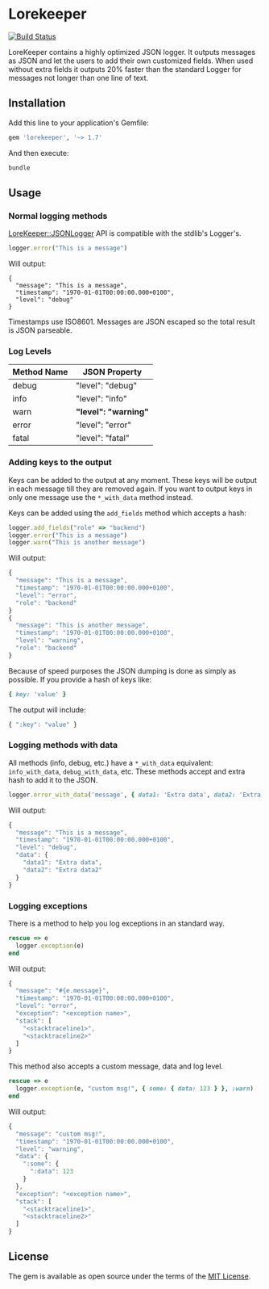 # Lorekeeper

[![Build Status](https://travis-ci.org/JordiPolo/lorekeeper.svg?branch=master)](https://travis-ci.org/JordiPolo/lorekeeper)

LoreKeeper contains a highly optimized JSON logger. It outputs messages as JSON and let the users to add their own customized fields.
When used without extra fields it outputs 20% faster than the standard Logger for messages not longer than one line of text.

## Installation

Add this line to your application's Gemfile:

```ruby
gem 'lorekeeper', '~> 1.7'
```

And then execute:

```sh
bundle
```


## Usage

### Normal logging methods

[LoreKeeper::JSONLogger](./lib/lorekeeper/json_logger.rb) API is compatible with the stdlib's Logger's.

```ruby
logger.error("This is a message")
```

Will output:
```
{
  "message": "This is a message",
  "timestamp": "1970-01-01T00:00:00.000+0100",
  "level": "debug"
}
```

Timestamps use ISO8601.
Messages are JSON escaped so the total result is JSON parseable.


### Log Levels

| Method Name | JSON Property          |
| ----------- | ---------------------- |
| debug       | "level": "debug"       |
| info        | "level": "info"        |
| warn        | **"level": "warning"** |
| error       | "level": "error"       |
| fatal       | "level": "fatal"       |


### Adding keys to the output

Keys can be added to the output at any moment.
These keys will be output in each message till they are removed again.
If you want to output keys in only one message use the `*_with_data` method instead.

Keys can be added using the `add_fields` method which accepts a hash:

```ruby
logger.add_fields("role" => "backend")
logger.error("This is a message")
logger.warn("This is another message")
```

Will output:
```javascript
{
  "message": "This is a message",
  "timestamp": "1970-01-01T00:00:00.000+0100",
  "level": "error",
  "role": "backend"
}
{
  "message": "This is another message",
  "timestamp": "1970-01-01T00:00:00.000+0100",
  "level": "warning",
  "role": "backend"
}
```

Because of speed purposes the JSON dumping is done as simply as possible. If you provide a hash of keys like:
```ruby
{ key: 'value' }
```
The output will include:
```javascript
{ ":key": "value" }
```


### Logging methods with data

All methods (info, debug, etc.) have a `*_with_data` equivalent: `info_with_data`, `debug_with_data`, etc.
These methods accept and extra hash to add it to the JSON.

```ruby
logger.error_with_data('message', { data1: 'Extra data', data2: 'Extra data2' })
```

Will output:
```javascript
{
  "message": "This is a message",
  "timestamp": "1970-01-01T00:00:00.000+0100",
  "level": "debug",
  "data": {
    "data1": "Extra data",
    "data2": "Extra data2"
  }
}
```


### Logging exceptions

There is a method to help you log exceptions in an standard way.

```ruby
rescue => e
  logger.exception(e)
end
```

Will output:
```javascript
{
  "message": "#{e.message}",
  "timestamp": "1970-01-01T00:00:00.000+0100",
  "level": "error",
  "exception": "<exception name>",
  "stack": [
    "<stacktraceline1>",
    "<stacktraceline2>"
  ]
}
```

This method also accepts a custom message, data and log level.

```ruby
rescue => e
  logger.exception(e, "custom msg!", { some: { data: 123 } }, :warn)
end
```

Will output:

```javascript
{
  "message": "custom msg!",
  "timestamp": "1970-01-01T00:00:00.000+0100",
  "level": "warning",
  "data": {
    ":some": {
      ":data": 123
    }
  },
  "exception": "<exception name>",
  "stack": [
    "<stacktraceline1>",
    "<stacktraceline2>"
  ]
}
```


## License

The gem is available as open source under the terms of the [MIT License](https://opensource.org/licenses/MIT).
